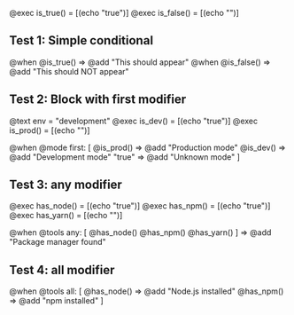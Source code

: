 @exec is_true() = [(echo "true")]
@exec is_false() = [(echo "")]

## Test 1: Simple conditional
@when @is_true() => @add "This should appear"
@when @is_false() => @add "This should NOT appear"

## Test 2: Block with first modifier
@text env = "development"
@exec is_dev() = [(echo "true")]
@exec is_prod() = [(echo "")]

@when @mode first: [
  @is_prod() => @add "Production mode"
  @is_dev() => @add "Development mode"
  "true" => @add "Unknown mode"
]

## Test 3: any modifier
@exec has_node() = [(echo "true")]
@exec has_npm() = [(echo "true")]
@exec has_yarn() = [(echo "")]

@when @tools any: [
  @has_node()
  @has_npm()
  @has_yarn()
] => @add "Package manager found"

## Test 4: all modifier
@when @tools all: [
  @has_node() => @add "Node.js installed"
  @has_npm() => @add "npm installed"
]